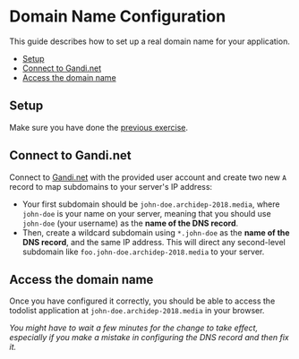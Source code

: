 # Domain Name Configuration

This guide describes how to set up a real domain name for your application.

<!-- START doctoc generated TOC please keep comment here to allow auto update -->
<!-- DON'T EDIT THIS SECTION, INSTEAD RE-RUN doctoc TO UPDATE -->


- [Setup](#setup)
- [Connect to Gandi.net](#connect-to-gandinet)
- [Access the domain name](#access-the-domain-name)

<!-- END doctoc generated TOC please keep comment here to allow auto update -->



## Setup

Make sure you have done the [previous exercise](systemd-deployment.md).



## Connect to Gandi.net

Connect to [Gandi.net](https://gandi.net) with the provided user account and create two new `A` record to map subdomains to your server's IP address:

* Your first subdomain should be `john-doe.archidep-2018.media`, where `john-doe` is your name on your server,
  meaning that you should use `john-doe` (your username) as the **name of the DNS record**.
* Then, create a wildcard subdomain using `*.john-doe` as the **name of the DNS record**, and the same IP address.
  This will direct any second-level subdomain like `foo.john-doe.archidep-2018.media` to your server.



## Access the domain name

Once you have configured it correctly, you should be able to access the todolist application at `john-doe.archidep-2018.media` in your browser.

*You might have to wait a few minutes for the change to take effect, especially if you make a mistake in configuring the DNS record and then fix it.*



[systemd]: https://en.wikipedia.org/wiki/Systemd
